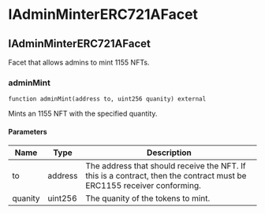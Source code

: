 # IAdminMinterERC721AFacet

## IAdminMinterERC721AFacet

Facet that allows admins to mint 1155 NFTs.

### adminMint

```solidity
function adminMint(address to, uint256 quanity) external
```

Mints an 1155 NFT with the specified quantity.

#### Parameters

| Name    | Type    | Description                                                                                                            |
| ------- | ------- | ---------------------------------------------------------------------------------------------------------------------- |
| to      | address | The address that should receive the NFT. If this is a contract, then the contract must be ERC1155 receiver conforming. |
| quanity | uint256 | The quanity of the tokens to mint.                                                                                     |
